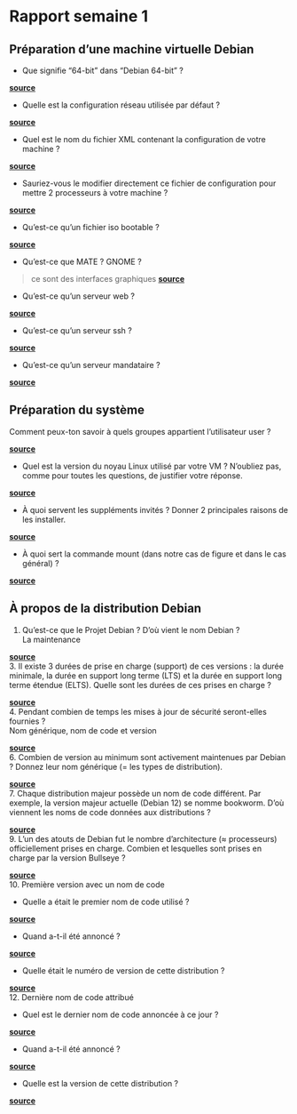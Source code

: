 # Rapport semaine 1

## Préparation d’une machine virtuelle Debian 

- Que signifie “64-bit” dans “Debian 64-bit” ?  
> 

[**source**]()  
- Quelle est la configuration réseau utilisée par défaut ?  
> 

[**source**]()  
- Quel est le nom du fichier XML contenant la configuration de votre machine ?  
> 

[**source**]()  
- Sauriez-vous le modifier directement ce fichier de configuration pour mettre 2 processeurs à
votre machine ?  
>

[**source**]()  

- Qu’est-ce qu’un fichier iso bootable ?  
>

[**source**]()  

- Qu’est-ce que MATE ? GNOME ?  
> ce sont des interfaces graphiques
[**source**]()  
- Qu’est-ce qu’un serveur web ?  
>

[**source**]()  
- Qu’est-ce qu’un serveur ssh ?  
>

[**source**]()  
- Qu’est-ce qu’un serveur mandataire ?  
>

[**source**]()  

## Préparation du système
Comment peux-ton savoir à quels groupes appartient l’utilisateur user ?  
>
[**source**]()  

- Quel est la version du noyau Linux utilisé par votre VM ? N’oubliez pas, comme pour toutes les
questions, de justifier votre réponse.  
>

[**source**]()  
- À quoi servent les suppléments invités ? Donner 2 principales raisons de les installer.  
>

[**source**]()  
- À quoi sert la commande mount (dans notre cas de figure et dans le cas général) ?  
>

[**source**]()  

## À propos de la distribution Debian

1. Qu’est-ce que le Projet Debian ? D’où vient le nom Debian ?  
La maintenance  
>

[**source**]()  
3. Il existe 3 durées de prise en charge (support) de ces versions : la durée minimale, la durée en
support long terme (LTS) et la durée en support long terme étendue (ELTS). Quelle sont les
durées de ces prises en charge ?  
>

[**source**]()  
4. Pendant combien de temps les mises à jour de sécurité seront-elles fournies ?  
Nom générique, nom de code et version  
>

[**source**]()  
6. Combien de version au minimum sont activement maintenues par Debian ? Donnez leur nom
générique (= les types de distribution).  
>

[**source**]()  
7. Chaque distribution majeur possède un nom de code différent. Par exemple, la version majeur
actuelle (Debian 12) se nomme bookworm. D’où viennent les noms de code données aux
distributions ?  
>

[**source**]()  
9. L’un des atouts de Debian fut le nombre d’architecture (≈ processeurs) officiellement prises en
charge. Combien et lesquelles sont prises en charge par la version Bullseye ?  
>

[**source**]()  
10. Première version avec un nom de code  
- Quelle a était le premier nom de code utilisé ?  
>

[**source**]()  
- Quand a-t-il été annoncé ?  
>

[**source**]()  
- Quelle était le numéro de version de cette distribution ?  
>

[**source**]()  
12. Dernière nom de code attribué  
- Quel est le dernier nom de code annoncée à ce jour ?  
>

[**source**]()  
- Quand a-t-il été annoncé ?  
> 

[**source**]()  
- Quelle est la version de cette distribution ?  
>

[**source**]()  
